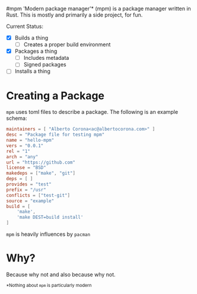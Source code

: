 #mpm
'Modern package manager'* (mpm) is a package manager written in Rust. This is
mostly and primarily a side project, for fun.

Current Status:
- [x] Builds a thing
	- [ ] Creates a proper build environment
- [x] Packages a thing
	- [ ] Includes metadata
	- [ ] Signed packages
- [ ] Installs a thing

# Creating a Package
`mpm` uses toml files to describe a package. The following is an example
schema:
```toml
maintainers = [ "Alberto Corona<ac@albertocorona.com>" ]
desc = "Package file for testing mpm"
name = "hello-mpm"
vers = "0.0.1"
rel = "1"
arch = "any"
url = "https://github.com"
license = "BSD"
makedeps = ["make", "git"]
deps = [ ]
provides = "test"
prefix = "/usr"
conflicts = ["test-git"]
source = "example"
build = [
	'make',
	'make DEST=build install'
]
```

`mpm` is heavily influences by `pacman`

# Why?
Because why not and also because why not.

<sub>*Nothing about `mpm` is particularly modern</sub>
